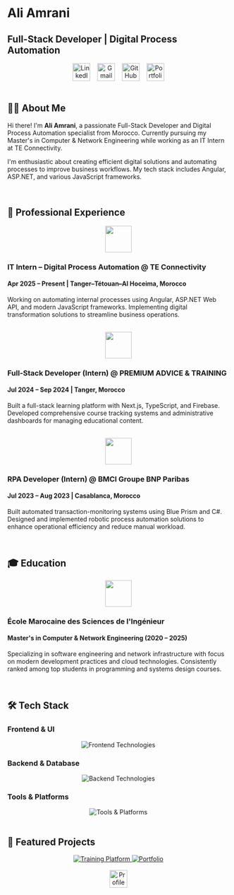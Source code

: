 # Ali Amrani

## Full-Stack Developer | Digital Process Automation

<div align="center">
  <a href="https://www.linkedin.com/in/ali-amrani-566361349/"><img src="https://img.shields.io/badge/LinkedIn-0077B5?style=for-the-badge&logo=linkedin&logoColor=white" alt="LinkedIn" height="40" /></a>
  &nbsp;&nbsp;
  <a href="mailto:ali.amrani.dev@gmail.com"><img src="https://img.shields.io/badge/Gmail-EA4335?style=for-the-badge&logo=gmail&logoColor=white" alt="Gmail" height="40" /></a>
  &nbsp;&nbsp;
  <a href="https://github.com/amrani350"><img src="https://img.shields.io/badge/GitHub-100000?style=for-the-badge&logo=github&logoColor=white" alt="GitHub" height="40" /></a>
  &nbsp;&nbsp;
  <a href="https://github.com/amrani350/portfolio"><img src="https://img.shields.io/badge/Portfolio-00B2FF?style=for-the-badge&logo=react&logoColor=white" alt="Portfolio" height="40" /></a>
</div>

<br>

## 👨‍💻 About Me

Hi there! I'm **Ali Amrani**, a passionate Full-Stack Developer and Digital Process Automation specialist from Morocco. Currently pursuing my Master's in Computer & Network Engineering while working as an IT Intern at TE Connectivity.

I'm enthusiastic about creating efficient digital solutions and automating processes to improve business workflows. My tech stack includes Angular, ASP.NET, and various JavaScript frameworks.

<br>

## 💼 Professional Experience

<div align="center">
  <img src="https://upload.wikimedia.org/wikipedia/commons/thumb/b/b1/TE_Connectivity_logo.svg/2560px-TE_Connectivity_logo.svg.png" height="60">
</div>

### IT Intern – Digital Process Automation @ TE Connectivity
#### Apr 2025 – Present | Tanger–Tétouan–Al Hoceima, Morocco

Working on automating internal processes using Angular, ASP.NET Web API, and modern JavaScript frameworks. Implementing digital transformation solutions to streamline business operations.

<br>

<div align="center">
  <img src="https://premiumadvicetraining.com/wp-content/uploads/2025/01/premiumadvicetraining-logo.png" height="60">
</div>

### Full‑Stack Developer (Intern) @ PREMIUM ADVICE & TRAINING
#### Jul 2024 – Sep 2024 | Tanger, Morocco

Built a full-stack learning platform with Next.js, TypeScript, and Firebase. Developed comprehensive course tracking systems and administrative dashboards for managing educational content.

<br>

<div align="center">
  <img src="https://cdn6.aptoide.com/imgs/6/d/f/6df6f84f7c7bfbde0092e34f96f18a66_icon.png" height="60">
</div>

### RPA Developer (Intern) @ BMCI Groupe BNP Paribas
#### Jul 2023 – Aug 2023 | Casablanca, Morocco

Built automated transaction-monitoring systems using Blue Prism and C#. Designed and implemented robotic process automation solutions to enhance operational efficiency and reduce manual workload.

<br>

## 🎓 Education

<div align="center">
  <img src="https://emsi.ma/wp-content/uploads/2024/03/logo-emsi.png" height="60">
</div>

### École Marocaine des Sciences de l'Ingénieur
#### Master's in Computer & Network Engineering (2020 – 2025)

Specializing in software engineering and network infrastructure with focus on modern development practices and cloud technologies. Consistently ranked among top students in programming and systems design courses.

<br>

## 🛠️ Tech Stack

### Frontend & UI
<div align="center">
  <img src="https://skillicons.dev/icons?i=angular,react,typescript,nextjs,html,css&theme=dark" alt="Frontend Technologies" />
</div>

### Backend & Database
<div align="center">
  <img src="https://skillicons.dev/icons?i=dotnet,nodejs,firebase,mongodb&theme=dark" alt="Backend Technologies" />
</div>

### Tools & Platforms
<div align="center">
  <img src="https://skillicons.dev/icons?i=git,docker,azure,vscode&theme=dark" alt="Tools & Platforms" />
</div>

<br>

## 📂 Featured Projects

<div align="center">
  <a href="https://www.premiumadvicetrainingacademy.com">
    <img src="https://github-readme-stats.vercel.app/api/pin/?username=amrani350&repo=training-platform&theme=react&hide_border=true" alt="Training Platform" />
  </a>
  
  <a href="https://github.com/amrani350/portfolio">
    <img src="https://github-readme-stats.vercel.app/api/pin/?username=amrani350&repo=portfolio&theme=react&hide_border=true" alt="Portfolio" />
  </a>
</div>

<br>

<div align="center">
  <img src="https://komarev.com/ghpvc/?username=amrani350&style=for-the-badge&color=61dafb" alt="Profile Views" height="40" />
</div>
